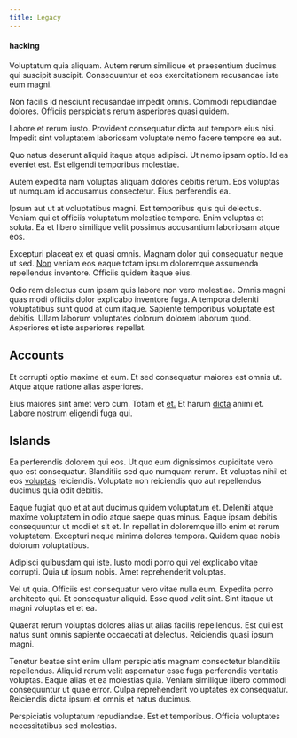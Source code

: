 ```yaml
---
title: Legacy
---
```


#### hacking

Voluptatum quia aliquam. Autem rerum similique et praesentium ducimus qui suscipit suscipit. Consequuntur et eos exercitationem recusandae iste eum magni.

Non facilis id nesciunt recusandae impedit omnis. Commodi repudiandae dolores. Officiis perspiciatis rerum asperiores quasi quidem.

Labore et rerum iusto. Provident consequatur dicta aut tempore eius nisi. Impedit sint voluptatem laboriosam voluptate nemo facere tempore ea aut.

Quo natus deserunt aliquid itaque atque adipisci. Ut nemo ipsam optio. Id ea eveniet est. Est eligendi temporibus molestiae.

Autem expedita nam voluptas aliquam dolores debitis rerum. Eos voluptas ut numquam id accusamus consectetur. Eius perferendis ea.

Ipsum aut ut at voluptatibus magni. Est temporibus quis qui delectus. Veniam qui et officiis voluptatum molestiae tempore. Enim voluptas et soluta. Ea et libero similique velit possimus accusantium laboriosam atque eos.

Excepturi placeat ex et quasi omnis. Magnam dolor qui consequatur neque ut sed. [Non](/eos/est/ut/metal.md) veniam eos eaque totam ipsum doloremque assumenda repellendus inventore. Officiis quidem itaque eius.

Odio rem delectus cum ipsam quis labore non vero molestiae. Omnis magni quas modi officiis dolor explicabo inventore fuga. A tempora deleniti voluptatibus sunt quod at cum itaque. Sapiente temporibus voluptate est debitis. Ullam laborum voluptates dolorum dolorem laborum quod. Asperiores et iste asperiores repellat.

## Accounts

Et corrupti optio maxime et eum. Et sed consequatur maiores est omnis ut. Atque atque ratione alias asperiores.

Eius maiores sint amet vero cum. Totam et [et.](/facere/adipisci/molestiae/ut/cliffs_generic_frozen_chair.md) Et harum [dicta](/quas/back_end_customizable_core.md) animi et. Labore nostrum eligendi fuga qui.

## Islands

Ea perferendis dolorem qui eos. Ut quo eum dignissimos cupiditate vero quo est consequatur. Blanditiis sed quo numquam rerum. Et voluptas nihil et eos [voluptas](/earum/quo/dolorem/aperiam/avon.md) reiciendis. Voluptate non reiciendis quo aut repellendus ducimus quia odit debitis.

Eaque fugiat quo et at aut ducimus quidem voluptatum et. Deleniti atque maxime voluptatem in odio atque saepe quas minus. Eaque ipsam debitis consequuntur ut modi et sit et. In repellat in doloremque illo enim et rerum voluptatem. Excepturi neque minima dolores tempora. Quidem quae nobis dolorum voluptatibus.

Adipisci quibusdam qui iste. Iusto modi porro qui vel explicabo vitae corrupti. Quia ut ipsum nobis. Amet reprehenderit voluptas.

Vel ut quia. Officiis est consequatur vero vitae nulla eum. Expedita porro architecto qui. Et consequatur aliquid. Esse quod velit sint. Sint itaque ut magni voluptas et et ea.

Quaerat rerum voluptas dolores alias ut alias facilis repellendus. Est qui est natus sunt omnis sapiente occaecati at delectus. Reiciendis quasi ipsum magni.

Tenetur beatae sint enim ullam perspiciatis magnam consectetur blanditiis repellendus. Aliquid rerum velit aspernatur esse fuga perferendis veritatis voluptas. Eaque alias et ea molestias quia. Veniam similique libero commodi consequuntur ut quae error. Culpa reprehenderit voluptates ex consequatur. Reiciendis dicta ipsum et omnis et natus ducimus.

Perspiciatis voluptatum repudiandae. Est et temporibus. Officia voluptates necessitatibus sed molestias.
